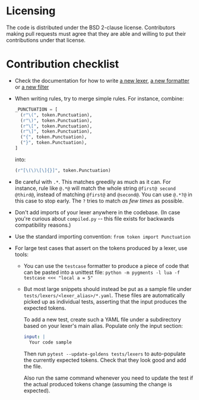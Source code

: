 Licensing
=========

The code is distributed under the BSD 2-clause license. Contributors making pull
requests must agree that they are able and willing to put their contributions
under that license.

Contribution checklist
======================

* Check the documentation for how to write
  [a new lexer](https://pygments.org/docs/lexerdevelopment/),
  [a new formatter](https://pygments.org/docs/formatterdevelopment/) or
  [a new filter](https://pygments.org/docs/filterdevelopment/)
* When writing rules, try to merge simple rules. For instance, combine:

  ```python
  _PUNCTUATION = [
    (r"\(", token.Punctuation),
    (r"\)", token.Punctuation),
    (r"\[", token.Punctuation),
    (r"\]", token.Punctuation),
    ("{", token.Punctuation),
    ("}", token.Punctuation),
  ]
  ```

  into:

  ```python
  (r"[\(\)\[\]{}]", token.Punctuation)
  ```
* Be careful with ``.*``. This matches greedily as much as it can. For instance,
  rule like ``@.*@`` will match the whole string ``@first@ second @third@``,
  instead of matching ``@first@`` and ``@second@``. You can use ``@.*?@`` in
  this case to stop early. The ``?`` tries to match _as few times_ as possible.
* Don't add imports of your lexer anywhere in the codebase. (In case you're
  curious about ``compiled.py`` -- this file exists for backwards compatibility
  reasons.)
* Use the standard importing convention: ``from token import Punctuation``
* For large test cases that assert on the tokens produced by a lexer, use tools:
    * You can use the ``testcase`` formatter to produce a piece of code that
      can be pasted into a unittest file:
      ``python -m pygments -l lua -f testcase <<< "local a = 5"``
    * But most large snippets should instead be put as a sample file under
      ``tests/lexers/<lexer_alias>/*.yaml``. These files are automatically
      picked up as individual tests, asserting that the input produces the
      expected tokens.

      To add a new test, create such a YAML file under a subdirectory based
      on your lexer's main alias. Populate only the input section:

      ```yaml
      input: |
        Your code sample
      ```

      Then run ``pytest --update-goldens tests/lexers`` to auto-populate
      the currently expected tokens. Check that they look good and add the file.

      Also run the same command whenever you need to update the test if the
      actual produced tokens change (assuming the change is expected).
